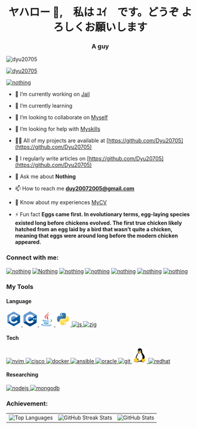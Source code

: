 <h1 align="center">ヤハロー 👋,　私は ﾕｲ　です。どうぞ よろしくお願いします</h1>
<h3 align="center">A guy </h3>

<p align="left"> <img src="https://komarev.com/ghpvc/?username=dyu20705&label=Profile%20views&color=0e75b6&style=flat" alt="dyu20705" /> </p>

<p align="left"> <a href="https://github.com/ryo-ma/github-profile-trophy"><img src="https://github-profile-trophy.vercel.app/?username=dyu20705" alt="dyu20705" /></a> </p>

<p align="left"> <a href="https://twitter.com/van_duy12643" target="blank"><img src="https://img.shields.io/twitter/follow/van_duy12643?logo=twitter&style=for-the-badge" alt="nothing" /></a> </p>

- 🔭 I’m currently working on [Jail](https://www.nps.gov/alca/index.htm)

- 🌱 I’m currently learning 

- 👯 I’m looking to collaborate on [Myself](https://github.com/Dyu20705)

- 🤝 I’m looking for help with [Myskills](https://github.com/Dyu20705)
  
- 👨‍💻 All of my projects are available at [https://github.com/Dyu20705](https://github.com/Dyu20705)
  
- 📝 I regularly write articles on [https://github.com/Dyu20705](https://github.com/Dyu20705)
  
- 💬 Ask me about **Nothing**
  
- 📫 How to reach me **duy20072005@gmail.com**
  
- 📄 Know about my experiences [MyCV](https://docs.google.com/document/d/1HAAlDh0KJMZb6JP0yKv3qbUeEp3Tc4oeUDwVvdT8SOU/edit?usp=sharing)
  
- ⚡ Fun fact **Eggs came first. In evolutionary terms, egg-laying species existed long before chickens evolved. The first true chicken likely hatched from an egg laid by a bird that wasn’t quite a chicken, meaning that eggs were around long before the modern chicken appeared.**
  
<h3 align="left">Connect with me:</h3>

<p align="left">
<a href="https://www.linkedin.com/in/duynguyenvan05" target="blank"><img align="center" src="https://raw.githubusercontent.com/rahuldkjain/github-profile-readme-generator/master/src/images/icons/Social/linked-in-alt.svg" alt="nothing" height="30" width="40" /></a>
<a href="https://discord.gg/DKR9Hzq9" target="blank"><img align="center" src="https://raw.githubusercontent.com/rahuldkjain/github-profile-readme-generator/master/src/images/icons/Social/discord.svg" alt="Nothing" height="30" width="40" /></a>
<a href="https://leetcode.com/u/Dyu20705/" target="blank"><img align="center" src="https://raw.githubusercontent.com/rahuldkjain/github-profile-readme-generator/master/src/images/icons/Social/leet-code.svg" alt="nothing" height="30" width="40" /></a>
<a href="https://stackoverflow.com/users/27902412/duy-nguy%e1%bb%85n-v%c4%83n" target="blank"><img align="center" src="https://raw.githubusercontent.com/rahuldkjain/github-profile-readme-generator/master/src/images/icons/Social/stack-overflow.svg" alt="nothing" height="30" width="40" /></a>
<a href="https://dashboard.rss.com/podcasts/hello-world-pod2" target="blank"><img align="center" src="https://raw.githubusercontent.com/rahuldkjain/github-profile-readme-generator/master/src/images/icons/Social/rss.svg" alt="nothing" height="30" width="40" /></a>
<a href="https://codeforces.com/profile/d2435acxx" target="blank"><img align="center" src="https://raw.githubusercontent.com/rahuldkjain/github-profile-readme-generator/master/src/images/icons/Social/codeforces.svg" alt="nothing" height="30" width="40" /></a>
<a href="https://www.youtube.com/@halc20705" target="blank"><img align="center" src="https://raw.githubusercontent.com/rahuldkjain/github-profile-readme-generator/master/src/images/icons/Social/youtube.svg" alt="nothing" height="30" width="40" /></a>
</p>

<h3 align="left">My Tools</h3>
<p align="left"> 
<h4 align="left">Language</h4>
<a href="https://www.cprogramming.com/" target="_blank" rel="noreferrer"> <img src="https://raw.githubusercontent.com/devicons/devicon/master/icons/c/c-original.svg" alt="c" width="40" height="40"/> </a> 
<a href="https://www.w3schools.com/cpp/" target="_blank" rel="noreferrer"> <img src="https://raw.githubusercontent.com/devicons/devicon/master/icons/cplusplus/cplusplus-original.svg" alt="cplusplus" width="40" height="40"/> </a> 
<a href="https://www.java.com" target="_blank" rel="noreferrer"> <img src="https://raw.githubusercontent.com/devicons/devicon/master/icons/java/java-original.svg" alt="java" width="40" height="40"/> </a> 
<a href="https://www.python.org" target="_blank" rel="noreferrer"> <img src="https://raw.githubusercontent.com/devicons/devicon/master/icons/python/python-original.svg" alt="python" width="40" height="40"/> </a>
<a href="https://www.javascript.com/" target="_blank" rel="noreferrer"> <img src="https://www.vectorlogo.zone/logos/javascript/javascript-icon.svg" alt="js" width="40" height="40"/> </a>
<a href="https://ziglang.org/" target="_blank" rel="noreferrer"> <img src="https://www.vectorlogo.zone/logos/ziglang/ziglang-icon.svg" alt="zig" width="40" height="40"/> </a>

<h4 align="left">Tech</h4>
<a href="https://neovim.io/" target="_blank" rel="noreferrer"> <img src="https://www.vectorlogo.zone/logos/neovimio/neovimio-icon.svg" alt="nvim" width="40" height="40"/> </a>
<a href="https://www.cisco.com/" target="_blank" rel="noreferrer"> <img src="https://www.vectorlogo.zone/logos/cisco/cisco-icon.svg" alt="cisco" width="40" height="40"/> </a>
<a href="https://www.docker.com/" target="_blank" rel="noreferrer"> <img src="https://www.vectorlogo.zone/logos/docker/docker-icon.svg" alt="docker" width="40" height="40"/> </a>
<a href="https://docs.ansible.com/" target="_blank" rel="noreferrer"> <img src="https://www.vectorlogo.zone/logos/ansible/ansible-icon.svg" alt="ansible" width="40" height="40"/> </a>
<a href="https://www.oracle.com/" target="_blank" rel="noreferrer"> <img src="https://www.vectorlogo.zone/logos/oracle/oracle-icon.svg" alt="oracle" width="40" height="40"/> </a>
<a href="https://git-scm.com/" target="_blank" rel="noreferrer"> <img src="https://www.vectorlogo.zone/logos/git-scm/git-scm-icon.svg" alt="git" width="40" height="40"/> </a>
<a href="https://www.linux.org/" target="_blank" rel="noreferrer"> <img src="https://raw.githubusercontent.com/devicons/devicon/master/icons/linux/linux-original.svg" alt="linux" width="40" height="40"/> </a>
<a href="https://www.redhat.com/" target="_blank" rel="noreferrer"> <img src="https://www.vectorlogo.zone/logos/redhat/redhat-icon.svg" alt="redhat" width="40" height="40"/> </a>

<h4 align="left">Researching</h4>
<a href="https://nodejs.org/" target="_blank" rel="noreferrer"> <img src="https://www.vectorlogo.zone/logos/nodejs/nodejs-icon.svg" alt="nodejs" width="40" height="40"/> </a>
<a href="https://www.mongodb.com/" target="_blank" rel="noreferrer"> <img src="https://www.vectorlogo.zone/logos/mongodb/mongodb-icon.svg" alt="mongodb" width="40" height="40"/> </a>

</p>
<h3 align="left">Achievement:</h3>
<table>
  <tr>
    <td align="left">
      <img src="https://github-readme-stats.vercel.app/api/top-langs?username=dyu20705&show_icons=true&locale=en&layout=compact" alt="Top Languages" width="300" height="150" style="margin: 10;" />
    </td>
    <td align="center">
      <img src="https://github-readme-streak-stats.herokuapp.com/?user=dyu20705&" alt="GitHub Streak Stats" width="300" height="300" style="margin: 10;" />
    </td>
    <td align="right">
      <img src="https://github-readme-stats.vercel.app/api?username=dyu20705&show_icons=true&locale=en" alt="GitHub Stats" width="300" height="150" style="margin: 10;" />
    </td>
  </tr>
</table>





